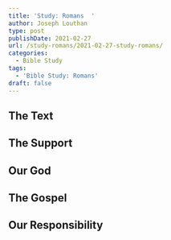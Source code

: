 ```yaml
---
title: 'Study: Romans  '
author: Joseph Louthan
type: post
publishDate: 2021-02-27
url: /study-romans/2021-02-27-study-romans/
categories:
  - Bible Study
tags:
  - 'Bible Study: Romans'
draft: false
---
```

## The Text

## The Support

## Our God

## The Gospel

## Our Responsibility

